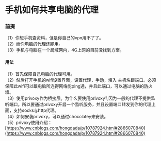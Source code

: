 # 手机如何共享电脑的代理

<a name="ija1y"></a>
### 前提
（1）你想手机查资料，但是你自己的vpn用不了了。<br />（2）而你电脑的代理还能用。<br />（3）手机与电脑在一个局域网内，4G上网的目前没找到方案。
<a name="P5Yuu"></a>
#### 用法
（1）首先保障自己电脑的代理可用。<br />（2）然后打开手机的wifi设置界面，设置代理，手动，填入 主机名跟端口。必须保障此wifi可以跟电脑所连得网络能ping通，并且此端口，可以通过电脑的防火墙。<br />（3）使用privoxy作为桥接层。为什么要使用privoxy?,因为一般的代理不提供监听端口，所以要通过privoxy开启一个监听服务，并且设置端口转发到你的代理上面，支持socks与http代理。<br />（4）如何安装privoxy，可以通过chocolatey来安装。<br />（5）privoxy使用介绍：[https://www.cnblogs.com/hongdada/p/10787924.html#2866070840](https://www.cnblogs.com/hongdada/p/10787924.html#2866070840)
